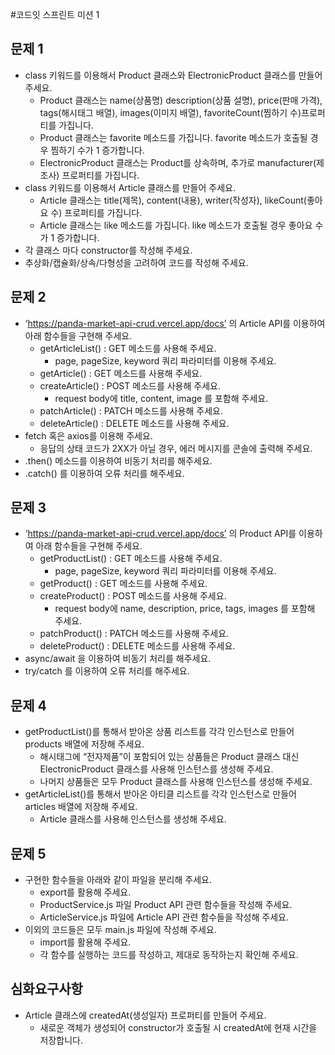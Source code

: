 #코드잇 스프린트 미션 1

## 문제 1

- class 키워드를 이용해서 Product 클래스와 ElectronicProduct 클래스를 만들어 주세요.
  - Product 클래스는 name(상품명) description(상품 설명), price(판매 가격), tags(해시태그 배열), images(이미지 배열), favoriteCount(찜하기 수)프로퍼티를 가집니다.
  - Product 클래스는 favorite 메소드를 가집니다. favorite 메소드가 호출될 경우 찜하기 수가 1 증가합니다.
  - ElectronicProduct 클래스는 Product를 상속하며, 추가로 manufacturer(제조사) 프로퍼티를 가집니다.
- class 키워드를 이용해서 Article 클래스를 만들어 주세요.
  - Article 클래스는 title(제목), content(내용), writer(작성자), likeCount(좋아요 수) 프로퍼티를 가집니다.
  - Article 클래스는 like 메소드를 가집니다. like 메소드가 호출될 경우 좋아요 수가 1 증가합니다.
- 각 클래스 마다 constructor를 작성해 주세요.
- 추상화/캡슐화/상속/다형성을 고려하여 코드를 작성해 주세요.

## 문제 2

- ‘https://panda-market-api-crud.vercel.app/docs’ 의 Article API를 이용하여 아래 함수들을 구현해 주세요.
  - getArticleList() : GET 메소드를 사용해 주세요.
    - page, pageSize, keyword 쿼리 파라미터를 이용해 주세요.
  - getArticle() : GET 메소드를 사용해 주세요.
  - createArticle() : POST 메소드를 사용해 주세요.
    - request body에 title, content, image 를 포함해 주세요.
  - patchArticle() : PATCH 메소드를 사용해 주세요.
  - deleteArticle() : DELETE 메소드를 사용해 주세요.
- fetch 혹은 axios를 이용해 주세요.
  - 응답의 상태 코드가 2XX가 아닐 경우, 에러 메시지를 콘솔에 출력해 주세요.
- .then() 메소드를 이용하여 비동기 처리를 해주세요.
- .catch() 를 이용하여 오류 처리를 해주세요.

## 문제 3

- ‘https://panda-market-api-crud.vercel.app/docs’ 의 Product API를 이용하여 아래 함수들을 구현해 주세요.
  - getProductList() : GET 메소드를 사용해 주세요.
    - page, pageSize, keyword 쿼리 파라미터를 이용해 주세요.
  - getProduct() : GET 메소드를 사용해 주세요.
  - createProduct() : POST 메소드를 사용해 주세요.
    - request body에 name, description, price, tags, images 를 포함해 주세요.
  - patchProduct() : PATCH 메소드를 사용해 주세요.
  - deleteProduct() : DELETE 메소드를 사용해 주세요.
- async/await 을 이용하여 비동기 처리를 해주세요.
- try/catch 를 이용하여 오류 처리를 해주세요.

## 문제 4

- getProductList()를 통해서 받아온 상품 리스트를 각각 인스턴스로 만들어 products 배열에 저장해 주세요.
  - 해시태그에 “전자제품”이 포함되어 있는 상품들은 Product 클래스 대신 ElectronicProduct 클래스를 사용해 인스턴스를 생성해 주세요.
  - 나머지 상품들은 모두 Product 클래스를 사용해 인스턴스를 생성해 주세요.
- getArticleList()를 통해서 받아온 아티클 리스트를 각각 인스턴스로 만들어 articles 배열에 저장해 주세요.
  - Article 클래스를 사용해 인스턴스를 생성해 주세요.

## 문제 5

- 구현한 함수들을 아래와 같이 파일을 분리해 주세요.
  - export를 활용해 주세요.
  - ProductService.js 파일 Product API 관련 함수들을 작성해 주세요.
  - ArticleService.js 파일에 Article API 관련 함수들을 작성해 주세요.
- 이외의 코드들은 모두 main.js 파일에 작성해 주세요.
  - import를 활용해 주세요.
  - 각 함수를 실행하는 코드를 작성하고, 제대로 동작하는지 확인해 주세요.

## 심화요구사항

- Article 클래스에 createdAt(생성일자) 프로퍼티를 만들어 주세요.
  - 새로운 객체가 생성되어 constructor가 호출될 시 createdAt에 현재 시간을 저장합니다.
